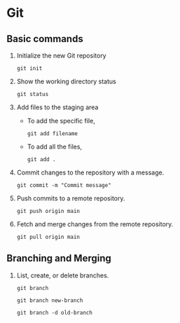 # Git
## Basic commands
1. Initialize the new Git repository
   ```
   git init
   ```
2. Show the working directory status
   ```
   git status
   ```
3. Add files to the staging area
   - To add the specific file,
     ```
     git add filename
     ```
   - To add all the files,
     ```
     git add .
     ```
4. Commit changes to the repository with a message.
   ```
   git commit -m "Commit message"
   ```

5. Push commits to a remote repository.
   ```
   git push origin main
   ```

6. Fetch and merge changes from the remote repository.
   ```
   git pull origin main
   ```

## Branching and Merging
1. List, create, or delete branches.
   ```
   git branch
   ```
   ```
   git branch new-branch
   ```
   ```
   git branch -d old-branch
   ```
   
   
